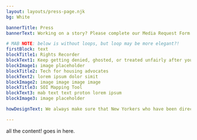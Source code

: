 ```yaml
---
layout: layouts/press-page.njk
bg: White

bannerTitle: Press
bannerText: Working on a story? Please complete our Media Request Form and a member of our Communications team will get back to you as soon as possible.

# MAB NOTE: below is without loops, but loop may be more elegant?! 
firstBlock: text
blockTitle1: Rights Recorder
blockText1: Keep getting denied, ghosted, or treated unfairly after you mention your housing voucher? Use our free tools to make a paper trail, flex your rights, and get support.
blockImage1: image placeholder
blockTitle2: Tech for housing advocates
blockText2: lorem ipsum dolor simit
blockImage2: image image image image
blockTitle3: SOI Mapping Tool
blockText3: mab text text proton lorem ipsum
blockImage3: image placeholder

howDesignText: We always make sure that New Yorkers who have been directly impacted by voucher discrimination are involved at every step of our design process. Half of our staff and 100% of our governing board have used vouchers in NYC, and we frequently invite others in our community to speak up about what new tools we should build and how to improve our existing tools.

---
```


all the content! goes in here. 